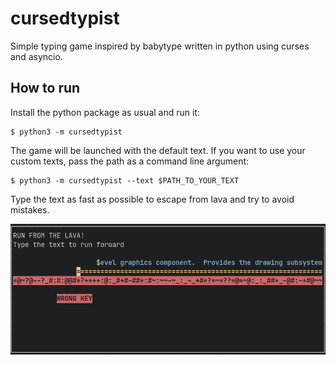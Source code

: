 # cursedtypist

Simple typing game inspired by babytype written in python using curses and
asyncio.

## How to run

Install the python package as usual and run it:

```console
$ python3 -m cursedtypist
```

The game will be launched with the default text. If you want to use your custom
texts, pass the path as a command line argument:

```console
$ python3 -m cursedtypist --text $PATH_TO_YOUR_TEXT
```

Type the text as fast as possible to escape from lava and try to avoid mistakes.

![screenshot](screenshot.png)
